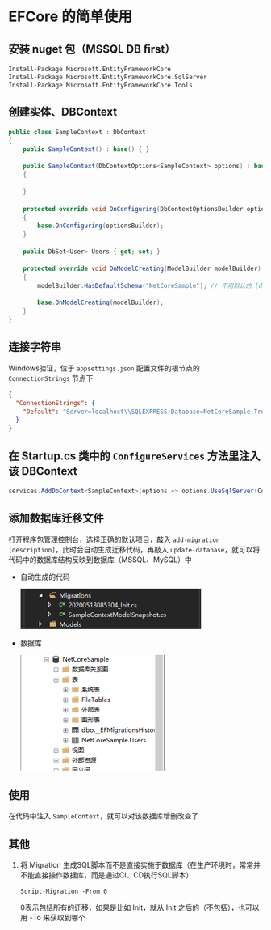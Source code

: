 # EFCore 的简单使用

## 安装 nuget 包（MSSQL DB first）

```shell
Install-Package Microsoft.EntityFrameworkCore
Install-Package Microsoft.EntityFrameworkCore.SqlServer
Install-Package Microsoft.EntityFrameworkCore.Tools
```

## 创建实体、DBContext

```csharp
public class SampleContext : DbContext
{
    public SampleContext() : base() { }

    public SampleContext(DbContextOptions<SampleContext> options) : base(options)
    {

    }

    protected override void OnConfiguring(DbContextOptionsBuilder optionsBuilder)
    {
        base.OnConfiguring(optionsBuilder);
    }

    public DbSet<User> Users { get; set; }

    protected override void OnModelCreating(ModelBuilder modelBuilder)
    {
        modelBuilder.HasDefaultSchema("NetCoreSample"); // 不用默认的 [dbo] Schema，而是自定义该值

        base.OnModelCreating(modelBuilder);
    }
}
```

## 连接字符串

Windows验证，位于 `appsettings.json` 配置文件的根节点的 `ConnectionStrings` 节点下

```json
{
  "ConnectionStrings": {
    "Default": "Server=localhost\\SQLEXPRESS;Database=NetCoreSample;Trusted_Connection=True;"
  }
}
```

## 在 Startup.cs 类中的 `ConfigureServices` 方法里注入该 DBContext

```csharp
services.AddDbContext<SampleContext>(options => options.UseSqlServer(Configuration.GetConnectionString("Default")));
```

## 添加数据库迁移文件

打开程序包管理控制台，选择正确的默认项目，敲入 `add-migration [description]`，此时会自动生成迁移代码，再敲入 `update-database`，就可以将代码中的数据库结构反映到数据库（MSSQL、MySQL）中

- 自动生成的代码

    ![migrations](./assets/images/ef-migration.png)

- 数据库

    ![ef-database](./assets/images/ef-database.png)

## 使用

在代码中注入 `SampleContext`，就可以对该数据库增删改查了

## 其他

1. 将 Migration 生成SQL脚本而不是直接实施于数据库（在生产环境时，常常并不能直接操作数据库，而是通过CI、CD执行SQL脚本）

    ```shell
    Script-Migration -From 0
    ```

    0表示包括所有的迁移，如果是比如 Init，就从 Init 之后的（不包括），也可以用 -To 来获取到哪个
